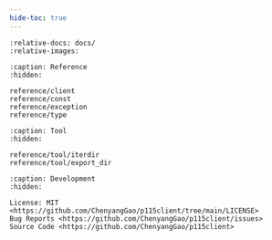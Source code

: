 ```yaml
---
hide-toc: true
---
```


```{include} ../readme.md
:relative-docs: docs/
:relative-images:
```

```{toctree}
:caption: Reference
:hidden:

reference/client
reference/const
reference/exception
reference/type
```

```{toctree}
:caption: Tool
:hidden:

reference/tool/iterdir
reference/tool/export_dir
```

```{toctree}
:caption: Development
:hidden:

License: MIT <https://github.com/ChenyangGao/p115client/tree/main/LICENSE>
Bug Reports <https://github.com/ChenyangGao/p115client/issues>
Source Code <https://github.com/ChenyangGao/p115client>
```
